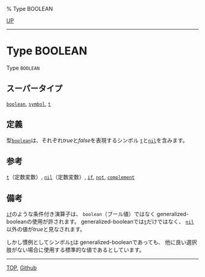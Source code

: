 % Type BOOLEAN

[UP](4.4.html)  

---

# Type **BOOLEAN**


Type `BOOLEAN`


## スーパータイプ

[`boolean`](4.4.boolean.html),
[`symbol`](10.2.symbol.html),
[`t`](4.4.t-system-class.html)


## 定義

型[`boolean`](4.4.boolean.html)は、それぞれ*true*と*false*を表現するシンボル
[`t`](5.3.t-variable.html)と[`nil`](5.3.nil-variable.html)を含みます。


## 参考

[`t`](5.3.t-variable.html)（定数変数）,
[`nil`](5.3.nil-variable.html)（定数変数）,
[`if`](5.3.if.html),
[`not`](5.3.not-function.html),
[`complement`](5.3.complement.html)


## 備考

[`if`](5.3.if.html)のような条件付き演算子は、
`boolean`（ブール値）ではなく
generalized-booleanの使用が許されます。
generalized-booleanでは[`t`](5.3.t-variable.html)だけではなく、
[`nil`](5.3.nil-variable.html)以外の値が*true*と見なされます。

しかし慣例としてシンボル[`t`](5.3.t-variable.html)は
generalized-booleanであっても、
他に良い選択肢がない場合に使用する標準的な値であるとしています。


---
[TOP](index.html),  [Github](https://github.com/nptcl/npt-japanese)


